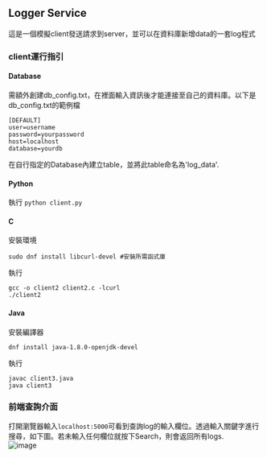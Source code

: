 ##  Logger Service
這是一個模擬client發送請求到server，並可以在資料庫新增data的一套log程式

### client運行指引

#### Database
需額外創建db_config.txt，在裡面輸入資訊後才能連接至自己的資料庫。以下是db_config.txt的範例檔
```
[DEFAULT]  
user=username
password=yourpassword  
host=localhost  
database=yourdb  
```
在自行指定的Database內建立table，並將此table命名為'log_data'.

#### Python
執行
``python client.py``  


#### C 
安裝環境
```
sudo dnf install libcurl-devel #安裝所需函式庫
```
執行
```
gcc -o client2 client2.c -lcurl  
./client2
```

#### Java  
安裝編譯器
```
dnf install java-1.8.0-openjdk-devel
```
執行
```
javac client3.java  
java client3  
```


### 前端查詢介面
打開瀏覽器輸入`localhost:5000`可看到查詢log的輸入欄位。透過輸入關鍵字進行搜尋，如下圖。若未輸入任何欄位就按下Search，則會返回所有logs.  
![image](https://github.com/user-attachments/assets/18072b71-d6de-457d-82d9-1d35026800bd)
